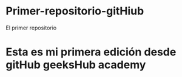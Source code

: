 # Primer-repositorio-gitHiub
El primer repositorio
# Esta es mi primera edición desde gitHub geeksHub academy
